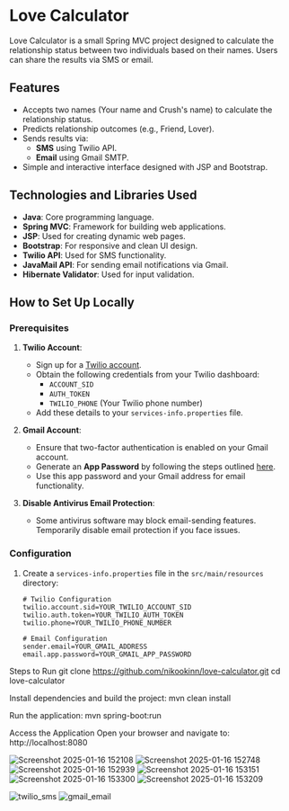 # Love Calculator
Love Calculator is a small Spring MVC project designed to calculate the relationship status between two individuals based on their names. Users can share the results via SMS or email.

## Features
- Accepts two names (Your name and Crush's name) to calculate the relationship status.
- Predicts relationship outcomes (e.g., Friend, Lover).
- Sends results via:
  - **SMS** using Twilio API.
  - **Email** using Gmail SMTP.
- Simple and interactive interface designed with JSP and Bootstrap.

## Technologies and Libraries Used
- **Java**: Core programming language.
- **Spring MVC**: Framework for building web applications.
- **JSP**: Used for creating dynamic web pages.
- **Bootstrap**: For responsive and clean UI design.
- **Twilio API**: Used for SMS functionality.
- **JavaMail API**: For sending email notifications via Gmail.
- **Hibernate Validator**: Used for input validation.

## How to Set Up Locally

### Prerequisites
1. **Twilio Account**:
   - Sign up for a [Twilio account](https://www.twilio.com/).
   - Obtain the following credentials from your Twilio dashboard:
     - `ACCOUNT_SID`
     - `AUTH_TOKEN`
     - `TWILIO_PHONE` (Your Twilio phone number)
   - Add these details to your `services-info.properties` file.

2. **Gmail Account**:
   - Ensure that two-factor authentication is enabled on your Gmail account.
   - Generate an **App Password** by following the steps outlined [here](https://support.google.com/accounts/answer/185833).
   - Use this app password and your Gmail address for email functionality.

3. **Disable Antivirus Email Protection**:
   - Some antivirus software may block email-sending features. Temporarily disable email protection if you face issues.

### Configuration
1. Create a `services-info.properties` file in the `src/main/resources` directory:
   ```properties
   # Twilio Configuration
   twilio.account.sid=YOUR_TWILIO_ACCOUNT_SID
   twilio.auth.token=YOUR_TWILIO_AUTH_TOKEN
   twilio.phone=YOUR_TWILIO_PHONE_NUMBER

   # Email Configuration
   sender.email=YOUR_GMAIL_ADDRESS
   email.app.password=YOUR_GMAIL_APP_PASSWORD

Steps to Run
git clone https://github.com/nikookinn/love-calculator.git
cd love-calculator

Install dependencies and build the project:
mvn clean install

Run the application:
mvn spring-boot:run

Access the Application
Open your browser and navigate to:
http://localhost:8080


![Screenshot 2025-01-16 152108](https://github.com/user-attachments/assets/ee386836-4bbd-47ff-b87e-e3328323ff26)
![Screenshot 2025-01-16 152748](https://github.com/user-attachments/assets/a95fc755-3ca8-4cf0-8820-32e984675601)
![Screenshot 2025-01-16 152939](https://github.com/user-attachments/assets/dd24879b-dfeb-4068-b64c-3ddb5b243af0)
![Screenshot 2025-01-16 153151](https://github.com/user-attachments/assets/4ac6b2fd-a5e6-46f3-be84-c41545a18d39)
![Screenshot 2025-01-16 153300](https://github.com/user-attachments/assets/9b72322f-0d4c-43ba-b4f1-ae74bc5018ab)
![Screenshot 2025-01-16 153209](https://github.com/user-attachments/assets/a5d219c1-174e-4d63-a766-7120fc5949b5)




![twilio_sms](https://github.com/user-attachments/assets/bccd223d-7227-4757-9d8f-c21626a2f20a)
![gmail_email](https://github.com/user-attachments/assets/4b7a4bdc-cf6a-415a-b8f4-b6ca33f746da)

